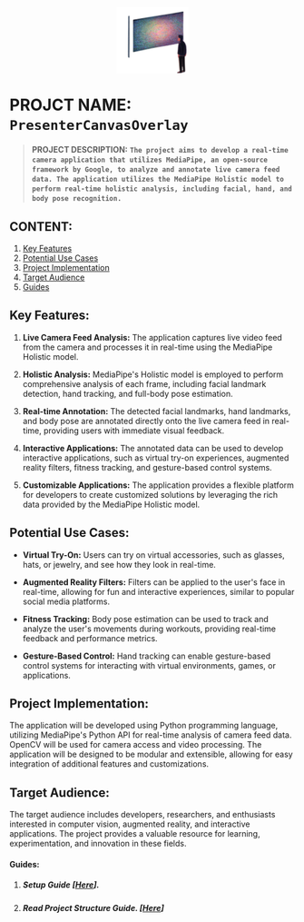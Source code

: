  <p style="display:flex; flex-direction:row;justify-content:center;align-items:center;content-align:center;"><img style="width:25%;" src="./assets/imgs/logo.png"></p>

# PROJCT NAME: `PresenterCanvasOverlay`
>  **PROJECT DESCRIPTION:**
>**`The project aims to develop a real-time camera application that utilizes MediaPipe, an open-source framework by Google, to analyze and annotate live camera feed data. The application utilizes the MediaPipe Holistic model to perform real-time holistic analysis, including facial, hand, and body pose recognition.`**

## CONTENT:
1. [Key Features](#key-features)
2. [Potential Use Cases](#potential-use-cases)
3. [Project Implementation](#project-implementation)
4. [Target Audience](#target-audience)
5. [Guides](#guides)

## Key Features:

1. **Live Camera Feed Analysis:** The application captures live video feed from the camera and processes it in real-time using the MediaPipe Holistic model.

2. **Holistic Analysis:** MediaPipe's Holistic model is employed to perform comprehensive analysis of each frame, including facial landmark detection, hand tracking, and full-body pose estimation.

3. **Real-time Annotation:** The detected facial landmarks, hand landmarks, and body pose are annotated directly onto the live camera feed in real-time, providing users with immediate visual feedback.

4. **Interactive Applications:** The annotated data can be used to develop interactive applications, such as virtual try-on experiences, augmented reality filters, fitness tracking, and gesture-based control systems.

5. **Customizable Applications:** The application provides a flexible platform for developers to create customized solutions by leveraging the rich data provided by the MediaPipe Holistic model.

## Potential Use Cases:

- **Virtual Try-On:** Users can try on virtual accessories, such as glasses, hats, or jewelry, and see how they look in real-time.
  
- **Augmented Reality Filters:** Filters can be applied to the user's face in real-time, allowing for fun and interactive experiences, similar to popular social media platforms.
  
- **Fitness Tracking:** Body pose estimation can be used to track and analyze the user's movements during workouts, providing real-time feedback and performance metrics.
  
- **Gesture-Based Control:** Hand tracking can enable gesture-based control systems for interacting with virtual environments, games, or applications.


## Project Implementation:

The application will be developed using Python programming language, utilizing MediaPipe's Python API for real-time analysis of camera feed data. OpenCV will be used for camera access and video processing. The application will be designed to be modular and extensible, allowing for easy integration of additional features and customizations.

## Target Audience:

The target audience includes developers, researchers, and enthusiasts interested in computer vision, augmented reality, and interactive applications. The project provides a valuable resource for learning, experimentation, and innovation in these fields.


#### Guides:

1. ##### Setup Guide [[Here](./docs/guides/markdowns/projectSetup.md)].
2. ##### Read Project Structure Guide. [[Here](docs\guides\markdowns\dirStructure.md)]